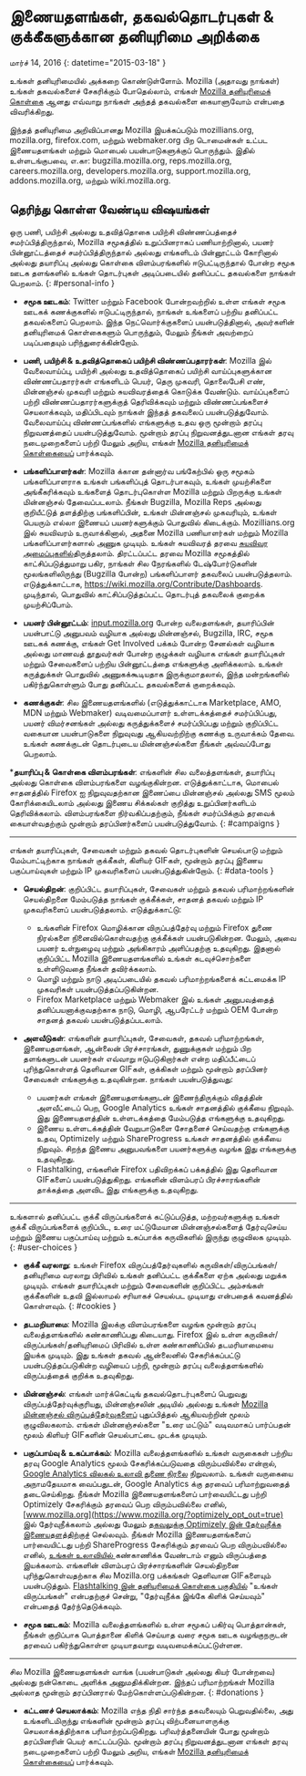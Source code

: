 # இணையதளங்கள், தகவல்தொடர்புகள் & குக்கீகளுக்கான தனியுரிமை அறிக்கை

மார்ச் 14, 2016
{: datetime="2015-03-18" }

உங்கள் தனியுரிமையில் அக்கறை கொண்டுள்ளோம். Mozilla (அதாவது நாங்கள்) உங்கள் தகவல்களைச் சேகரிக்கும் போதெல்லாம், எங்கள் [Mozilla தனியுரிமைக் கொள்கை](https://www.mozilla.org/privacy/) ஆனது எவ்வாறு நாங்கள் அந்தத் தகவல்களை கையாளுவோம் என்பதை விவரிக்கிறது.

இந்தத் தனியுரிமை அறிவிப்பானது 
Mozilla இயக்கப்படும் mozillians.org, mozilla.org, firefox.com, மற்றும் webmaker.org பிற டொமைன்கள் உட்பட இணையதளங்கள் மற்றும் மொபைல் பயன்பாடுகளுக்குப் பொருந்தும். இதில் உள்ளடங்குபவை, எ.கா: bugzilla.mozilla.org, reps.mozilla.org, careers.mozilla.org, developers.mozilla.org, support.mozilla.org, addons.mozilla.org, மற்றும் wiki.mozilla.org.

## தெரிந்து கொள்ள வேண்டிய விஷயங்கள்

ஒரு பணி, பயிற்சி அல்லது உதவித்தொகை பயிற்சி விண்ணப்பத்தைச் சமர்ப்பித்திருந்தால், Mozilla சமூகத்தில் உறுப்பினராகப் பணியாற்றினால், பயனர் பின்னூட்டத்தைச் சமர்ப்பித்திருந்தால் அல்லது எங்களிடம் பின்னூட்டம் கோரினால் அல்லது தயாரிப்பு அல்லது கொள்கை விளம்பரங்களில் ஈடுபட்டிருந்தால் போன்ற சமூக ஊடக தளங்களில் உங்கள் தொடர்புகள் அடிப்படையில் தனிப்பட்ட தகவல்களை நாங்கள் பெறலாம். 
{: #personal-info }

* **சமூக ஊடகம்**: Twitter மற்றும் Facebook போன்றவற்றில் உள்ள எங்கள் சமூக ஊடகக் கணக்குகளில் ஈடுபட்டிருந்தால், நாங்கள் உங்களைப் பற்றிய தனிப்பட்ட தகவல்களைப் பெறலாம். இந்த நெட்வொர்க்குகளைப் பயன்படுத்தினால், அவர்களின் தனியுரிமைக் கொள்கைகளும் பொருந்தும், மேலும் நீங்கள் அவற்றைப் படிப்பதையும் பரிந்துரைக்கின்றோம்.  

* **பணி, பயிற்சி & உதவித்தொகைப் பயிற்சி விண்ணப்பதாரர்கள்**: Mozilla இல் வேலைவாய்ப்பு, பயிற்சி அல்லது உதவித்தொகைப் பயிற்சி வாய்ப்புகளுக்கான விண்ணப்பதாரர்கள் எங்களிடம் பெயர், தெரு முகவரி, தொலைபேசி எண், மின்னஞ்சல் முகவரி மற்றும் சுயவிவரத்தைக் கொடுக்க வேண்டும். வாய்ப்புகளைப் பற்றி விண்ணப்பதாரர்களுக்குத் தெரிவிக்கவும் மற்றும் விண்ணப்பங்களைச் செயலாக்கவும், மதிப்பிடவும் நாங்கள் இந்தத் தகவலைப் பயன்படுத்துவோம். வேலைவாய்ப்பு விண்ணப்பங்களில் எங்களுக்கு உதவ ஒரு மூன்றாம் தரப்பு நிறுவனத்தைப் பயன்படுத்துவோம். மூன்றாம் தரப்பு நிறுவனத்துடனான எங்கள் தரவு நடைமுறைகளைப் பற்றி மேலும் அறிய, எங்கள் [Mozilla தனியுரிமைக் கொள்கையைப்](https://www.mozilla.org/privacy/) பார்க்கவும்.

* **பங்களிப்பாளர்கள்**: Mozilla க்கான தன்னார்வ பங்கேற்பில் ஒரு சமூகம் பங்களிப்பாளராக உங்கள் பங்களிப்புத் தொடர்பாகவும், உங்கள் முயற்சிகளை அங்கீகரிக்கவும் உங்களைத் தொடர்புகொள்ள Mozilla மற்றும் பிறருக்கு உங்கள் மின்னஞ்சல் தேவைப்படலாம். நீங்கள் Bugzilla, Mozilla Reps அல்லது குறியீட்டுத் தளத்திற்கு பங்களிப்பின், உங்கள் மின்னஞ்சல் முகவரியும், உங்கள் பெயரும் எல்லா இணையப் பயனர்களுக்கும் பொதுவில் கிடைக்கும். Mozillians.org இல் சுயவிவரம் உருவாக்கினால், அதனை Mozilla பணியாளர்கள் மற்றும் Mozilla பங்களிப்பாளர்களால் அணுக முடியும். உங்கள் சுயவிவரத் தரவை [சுயவிவர அமைப்புகளில்](https://mozillians.org/user/edit)திருத்தலாம். திரட்டப்பட்ட தரவை Mozilla சமூகத்தில் காட்சிப்படுத்துமாறு பகிர, நாங்கள் சில நேரங்களில் டேஷ்போர்டுகளின் மூலங்களிலிருந்து (Bugzilla போன்ற) பங்களிப்பாளர் தகவலைப் பயன்படுத்தலாம். எடுத்துக்காட்டாக, <https://wiki.mozilla.org/Contribute/Dashboards>. முடிந்தால், பொதுவில் காட்சிப்படுத்தப்பட்ட தொடர்புத் தகவலைக் குறைக்க முயற்சிப்போம்.

* **பயனர் பின்னூட்டம்**:  [input.mozilla.org](https://input.mozilla.org/) போன்ற வலைதளங்கள், தயாரிப்பின் பயன்பாட்டு அனுபவம் வழியாக அல்லது மின்னஞ்சல், Bugzilla, IRC, சமூக ஊடகக் கணக்கு, எங்கள் Get Involved பக்கம் போன்ற சேனல்கள் வழியாக அல்லது மாணவத் தூதுவர்கள் போன்ற குழுக்கள் வழியாக எங்கள் தயாரிப்புகள் மற்றும் சேவைகளைப் பற்றிய பின்னூட்டத்தை எங்களுக்கு அளிக்கலாம். உங்கள் கருத்துக்கள் பொதுவில் அணுகக்கூடியதாக இருக்குமாதலால், இந்த மன்றங்களில் பகிர்ந்துகொள்ளும் போது தனிப்பட்ட தகவல்களைக் குறைக்கவும்.

* **கணக்குகள்**: சில இணையதளங்களில் (எடுத்துக்காட்டாக Marketplace, AMO, MDN மற்றும் Webmaker) வடிவமைப்பாளர் உள்ளடக்கத்தைச் சமர்ப்பிப்பது, பயனர் விமர்சனங்கள் அல்லது கருத்துக்களைச் சமர்ப்பிப்பது மற்றும் குறிப்பிட்ட வகையான பயன்பாடுகளை நிறுவுவது ஆகியவற்றிற்கு கணக்கு உருவாக்கம் தேவை.  உங்கள் கணக்குடன் தொடர்புடைய மின்னஞ்சல்களை நீங்கள் அவ்வப்போது பெறலாம்.

***தயாரிப்பு & கொள்கை விளம்பரங்கள்**:  எங்களின் சில வலைத்தளங்கள், தயாரிப்பு அல்லது கொள்கை விளம்பரங்களை வழங்குகின்றன. எடுத்துக்காட்டாக, மொபைல் சாதனத்தில் Firefox ஐ நிறுவுவதற்கான இணைப்பை மின்னஞ்சல் அல்லது SMS மூலம் கோரிக்கையிடலாம் அல்லது இணைய சிக்கல்கள் குறித்து உறுப்பினர்களிடம் தெரிவிக்கலாம். விளம்பரங்களை நிர்வகிப்பதற்கும், நீங்கள் சமர்ப்பிக்கும் தரவைக் கையாள்வதற்கும் மூன்றாம் தரப்பினர்களைப் பயன்படுத்துவோம்.
{: #campaigns }

---------------------------------------

எங்கள் தயாரிப்புகள், சேவைகள் மற்றும் தகவல் தொடர்புகளின் செயல்பாடு மற்றும் மேம்பாட்டிற்காக நாங்கள் குக்கீகள், கிளியர் GIFகள், மூன்றாம் தரப்பு இணைய பகுப்பாய்வுகள் மற்றும் IP முகவரிகளைப் பயன்படுத்துகின்றோம். 
{: #data-tools }

* **செயல்திறன்**: குறிப்பிட்ட தயாரிப்புகள், சேவைகள் மற்றும் தகவல் பரிமாற்றங்களின் செயல்திறனை மேம்படுத்த நாங்கள் குக்கீக்கள், சாதனத் தகவல் மற்றும் IP முகவரிகளைப் பயன்படுத்தலாம். எடுத்துக்காட்டு:
    * உங்களின் Firefox மொழிக்கான விருப்பத்தேர்வு மற்றும் Firefox துணை நிரல்களை நினைவில்கொள்வதற்கு குக்கீக்கள் பயன்படுகின்றன. மேலும், அவை பயனர் உள்நுழைவு மற்றும் அங்கிகாரம் அளிப்பதற்கு உதவுகிறது. இதனால் குறிப்பிட்ட Mozilla இணையதளங்களில் உங்கள் கடவுச்சொற்களை உள்ளிடுவதை நீங்கள் தவிர்க்கலாம்.  
    * மொழி மற்றும் நாடு அடிப்படையில் தகவல் பரிமாற்றங்களைக் கட்டமைக்க IP முகவரிகள் பயன்படுத்தப்படுகின்றன.  
    * Firefox Marketplace மற்றும் Webmaker இல் உங்கள் அனுபவத்தைத் தனிப்பயனாக்குவதற்காக நாடு, மொழி, ஆபரேட்டர் மற்றும் OEM போன்ற சாதனத் தகவல் பயன்படுத்தப்படலாம்.

* **அளவீடுகள்**: எங்களின் தயாரிப்புகள், சேவைகள், தகவல் பரிமாற்றங்கள், இணையதளங்கள், ஆன்லைன் பிரச்சாரங்கள், துணுக்குகள் மற்றும் பிற தளங்களுடன் பயனர்கள் எவ்வாறு ஈடுபடுகிறார்கள் என்ற மதிப்பீட்டைப் புரிந்துகொள்ளத் தெளிவான GIFகள், குக்கிகள் மற்றும் மூன்றாம் தரப்பினர் சேவைகள் எங்களுக்கு உதவுகின்றன. நாங்கள் பயன்படுத்துவது:
    * பயனர்கள் எங்கள் இணையதளங்களுடன் இணைந்திருக்கும் விதத்தின் அளவீட்டைப் பெற, Google Analytics உங்கள் சாதனத்தில் குக்கீயை நிறுவும்.      இது இணையதளத்தின் உள்ளடக்கத்தை மேம்படுத்த எங்களுக்கு உதவுகிறது.  
    * இணைய உள்ளடக்கத்தின் வேறுபாடுகளை சோதனைச் செய்வதற்கு எங்களுக்கு உதவ, Optimizely மற்றும் ShareProgress உங்கள் சாதனத்தில் குக்கீயை நிறுவும்.  சிறந்த இணைய அனுபவங்களை பயனர்களுக்கு வழங்க     இது எங்களுக்கு உதவுகிறது.
    * Flashtalking, எங்களின் Firefox பதிவிறக்கப் பக்கத்தில் இது தெளிவான GIFகளைப் பயன்படுத்துகிறது.  எங்களின் விளம்பரப் பிரச்சாரங்களின் தாக்கத்தை அளவிட இது எங்களுக்கு உதவுகிறது.

---------------------------------------

உங்களால் தனிப்பட்ட குக்கீ விருப்பங்களைக் கட்டுப்படுத்த, மற்றவர்களுக்கு உங்கள் குக்கீ விருப்பங்களைக் குறிப்பிட, உரை மட்டுமேயான மின்னஞ்சல்களைத் தேர்வுசெய்ய மற்றும் இணைய பகுப்பாய்வு மற்றும் உகப்பாக்க கருவிகளில் இருந்து குழுவிலக முடியும். 
{: #user-choices }

* **குக்கீ வரலாறு**: உங்கள் Firefox விருப்பத்தேர்வுகளில் கருவிகள்/விருப்பங்கள்/தனியுரிமை வரலாறு பிரிவில் உங்கள் தனிப்பட்ட குக்கீகளை ஏற்க அல்லது மறுக்க முடியும். எங்கள் தயாரிப்புகள் மற்றும் சேவைகளின் குறிப்பிட்ட அம்சங்கள் குக்கீகளின் உதவி இல்லாமல் சரியாகச் செயல்பட முடியாது என்பதைக் கவனத்தில் கொள்ளவும்.
{: #cookies }

* **தடமறியாமை**: Mozilla இலக்கு விளம்பரங்களை வழங்க மூன்றாம் தரப்பு வலைத்தளங்களில் கண்காணிப்பது கிடையாது.  Firefox இல் உள்ள கருவிகள்/விருப்பங்கள்/தனியுரிமைப் பிரிவில் உள்ள கண்காணிப்பில் தடமரியாமையை இயக்க முடியும். இது உங்கள் தகவல் ஆன்லைனில் சேகரிக்கப்பட்டு பயன்படுத்தப்படுகின்ற வழியைப் பற்றி, மூன்றாம் தரப்பு வலைத்தளங்களில் விருப்பத்தைக் குறிக்க உதவுகிறது.

* **மின்னஞ்சல்**: எங்கள் மார்க்கெட்டிங் தகவல்தொடர்புகளைப் பெறுவது விருப்பத்தேர்வுக்குரியது, மின்னஞ்சலின் அடியில் அல்லது உங்கள் [Mozilla மின்னஞ்சல் விருப்பத்தேர்வுகளைப்](https://www.mozilla.org/newsletter/recovery/) புதுப்பித்தல் ஆகியவற்றின் மூலம் குழுவிலகலாம். எங்கள் மின்னஞ்சல்களை "உரை மட்டும்" வடிவமாகப் பார்ப்பதன் மூலம் கிளியர் GIFகளின் செயல்பாட்டை முடக்க முடியும்.

* **பகுப்பாய்வு & உகப்பாக்கம்**: Mozilla வலைத்தளங்களில் உங்கள் வருகைகள் பற்றிய தரவு Google Analytics மூலம் சேகரிக்கப்படுவதை விரும்பவில்லை என்றால், [Google Analytics விலகல் உலாவி துணை நிரலை](https://tools.google.com/dlpage/gaoptout) நிறுவலாம். உங்கள் வருகையை அநாமதேயமாக வைப்பதுடன், Google Analytics க்கு தரவைப் பரிமாற்றுவதைத் தடைசெய்கிறது.
நீங்கள் Mozilla இணையதளங்களைப் பார்வையிட்டது பற்றி Optimizely சேகரிக்கும் தரவைப் பெற விரும்பவில்லை எனில், [www.mozilla.org](https://www.mozilla.org/?optimizely_opt_out=true) இல் தேர்வுநீக்கலாம் அல்லது மேலும் [தகவலுக்கு Optimizely இன் தேர்வுநீக்க இணையதளத்திற்குச்](https://www.optimizely.com/opt_out) செல்லவும். நீங்கள் Mozilla இணையதளங்களைப் பார்வையிட்டது பற்றி ShareProgress சேகரிக்கும் தரவைப் பெற விரும்பவில்லை எனில், [ உங்கள் உலாவியில் ](https://support.mozilla.org/kb/how-do-i-turn-do-not-track-feature) கண்காணிக்க வேண்டாம் எனும் விருப்பத்தை இயக்கலாம். எங்களின் விளம்பரப் பிரச்சாரங்களின் செயல்திறனை புரிந்துகொள்வதற்காக சில Mozilla.org பக்கங்கள் தெளிவான GIFகளையும் பயன்படுத்தும்.  [Flashtalking இன் தனியுரிமைக் கொள்கை பகுதியில்](http://www.flashtalking.com/us/privacypolicy) "உங்கள் விருப்பங்கள்" என்பதற்குச் சென்று, "தேர்வுநீக்க இங்கே கிளிக் செய்யவும்" என்பதைத் தேர்ந்தெடுக்கவும்.

* **சமூக ஊடகம்**: Mozilla வலைத்தளங்களில் உள்ள சமூகப் பகிர்வு பொத்தான்கள், நீங்கள் குறிப்பாக பொத்தானை கிளிக் செய்யாத வரை சமூக ஊடக வழங்குநருடன் தரவைப் பகிர்ந்துகொள்ள முடியாதவாறு வடிவமைக்கப்பட்டுள்ளன.

---------------------------------------

சில Mozilla இணையதளங்கள் வாங்க (பயன்பாடுகள் அல்லது கியர் போன்றவை) அல்லது நன்கொடை அளிக்க அனுமதிக்கின்றன. இந்தப் பரிமாற்றங்கள் Mozilla அல்லாத மூன்றாம் தரப்பினரால் மேற்கொள்ளப்படுகின்றன. 
{: #donations }

* **கட்டணச் செயலாக்கம்**:   Mozilla எந்த நிதி சார்ந்த தகவலையும் பெறுவதில்லை, அது உங்களிடமிருந்து எங்களின் மூன்றாம் தரப்பு விற்பனையாளருக்கு செயலாக்கத்திற்காக பரிமாற்றப்படுகிறது. பரிவர்த்தனையின் போது மூன்றாம் தரப்பினரின் பெயர் காட்டப்படும்.  மூன்றாம் தரப்பு நிறுவனத்துடனான எங்கள் தரவு நடைமுறைகளைப் பற்றி மேலும் அறிய, எங்கள் [Mozilla தனியுரிமைக் கொள்கையைப்](https://www.mozilla.org/privacy/) பார்க்கவும்.
